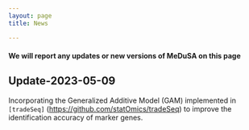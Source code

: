 ```yaml
---
layout: page
title: News

---
```


#### We will report any updates or new versions of MeDuSA on this page

## Update-2023-05-09 
Incorporating the Generalized Additive Model (GAM) implemented in `[tradeSeq]` (https://github.com/statOmics/tradeSeq) to improve the identification accuracy of marker genes.
